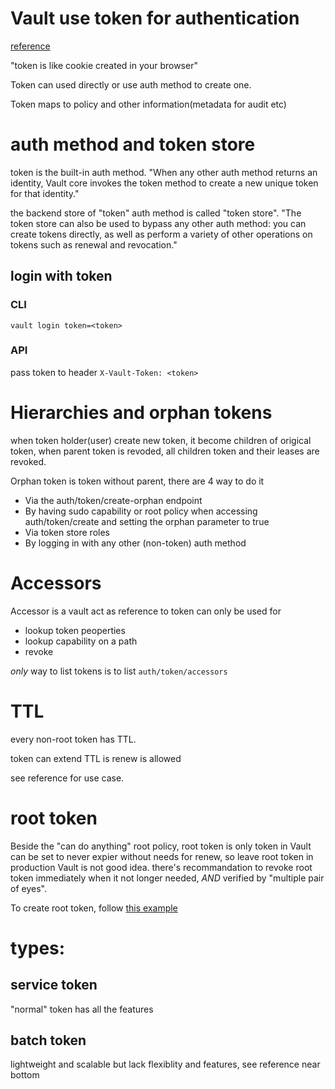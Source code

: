 # Vault use token for authentication
[reference](https://www.vaultproject.io/docs/concepts/tokens.html)

"token is like cookie created in your browser"

Token can used directly or use auth method to create one.

Token maps to policy and other information(metadata for audit etc)

# auth method and token store
token is the built-in auth method. "When any other auth method returns an identity, Vault core invokes the token method to create a new unique token for that identity."

the backend store of "token" auth method is called "token store". "The token store can also be used to bypass any other auth method: you can create tokens directly, as well as perform a variety of other operations on tokens such as renewal and revocation."

## login with token
### CLI
`vault login token=<token>`
### API
pass token to header `X-Vault-Token: <token>`

# Hierarchies and orphan tokens
when token holder(user) create new token, it become children of origical token, when parent token is revoded, all children token and their leases are revoked.

Orphan token is token without parent, there are 4 way to do it

*    Via the auth/token/create-orphan endpoint
*    By having sudo capability or root policy when accessing auth/token/create and setting the orphan parameter to true
*    Via token store roles
*    By logging in with any other (non-token) auth method

# Accessors
Accessor is a vault act as reference to token can only be used for
* lookup token peoperties
* lookup capability on a path
* revoke

*only* way to list tokens is to list `auth/token/accessors`

# TTL
every non-root token has TTL.

token can extend TTL is renew is allowed

see reference for use case.

# root token
Beside the "can do anything" root policy, root token is only token in Vault can be set to never expier without needs for renew, so leave root token in production Vault is not good idea. there's recommandation to revoke root token immediately when it not longer needed, *AND* verified by "multiple pair of eyes".

To create root token, follow [this example](https://learn.hashicorp.com/vault/operations/ops-generate-root)

# types:
## service token
"normal" token has all the features
## batch token
lightweight and scalable but lack flexiblity and features, see reference near bottom

